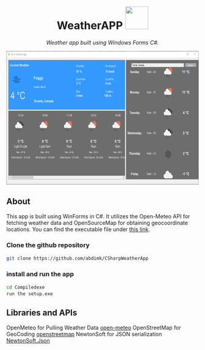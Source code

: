 <div>
    <h1 align="center"> WeatherAPP <img src="BasicWeatherApp/sunny_sun_cloud_weather_cloudy_icon_194237.ico" width="60px" height="60px"></h1> 
</div>

<p align="center"><em>Weather app built using Windows Forms C#.</em></p>
<!-- <p align="center"> </p> -->


<div>
   <p align="center"> <img src="preview/Weather%20AppFinal.png" width="600px" height="350px" ></h1> </p>
</div>

## About
This app is built using WinForms in C#. It utilizes the Open-Meteo API for fetching weather data and OpenSourceMap for obtaining geocoordinate locations. You can find the executable file under [this link](https://github.com/abdimk/CSharpWeatherApp/tree/main/Compiledexe/setup.exe).


### Clone the github repository
```bash
git clone https://github.com/abdimk/CSharpWeatherApp
```


### install and run the app
```bash
cd Compiledexe
run the setup.exe
```



## Libraries and APIs
OpenMeteo for Pulling Weather Data [open-meteo](https://open-meteo.com/)
OpenStreetMap for GeoCoding [openstreetmap](https://www.openstreetmap.org/)
NewtonSoft for JSON serialization [NewtonSoft.Json](https://www.newtonsoft.com/json)
